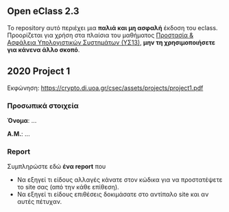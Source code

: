 ## Open eClass 2.3

Το repository αυτό περιέχει μια __παλιά και μη ασφαλή__ έκδοση του eclass.
Προορίζεται για χρήση στα πλαίσια του μαθήματος
[Προστασία & Ασφάλεια Υπολογιστικών Συστημάτων (ΥΣ13)](https://crypto.di.uoa.gr/csec/), __μην τη
χρησιμοποιήσετε για κάνενα άλλο σκοπό__.


## 2020 Project 1

Εκφώνηση: https://crypto.di.uoa.gr/csec/assets/projects/project1.pdf


### Προσωπικά στοιχεία

__Όνομα__: ...

__Α.Μ.__: ...


### Report

Συμπληρώστε εδώ __ένα report__ που
- Να εξηγεί τι είδους αλλαγές κάνατε στον κώδικα για να προστατέψετε το site σας (από την κάθε επίθεση).
- Να εξηγεί τι είδους επιθέσεις δοκιμάσατε στο αντίπαλο site και αν αυτές πέτυχαν.

